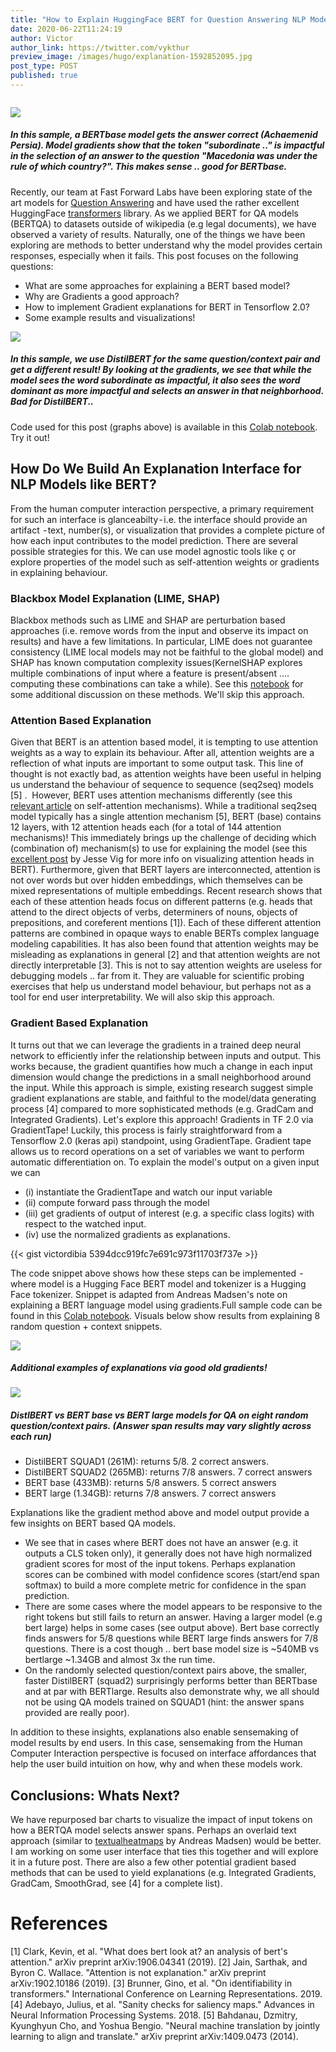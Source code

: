 ```yaml
---
title: "How to Explain HuggingFace BERT for Question Answering NLP Models with TF 2.0"
date: 2020-06-22T11:24:19
author: Victor
author_link: https://twitter.com/vykthur
preview_image: /images/hugo/explanation-1592852095.jpg
post_type: POST
published: true
---
```


<!-- {{< highlight go "linenos=table,hl_lines=8 15-17,linenostart=199" >}}
// ... code
{{< / highlight >}} -->

``` Given a question and a passage, the task of Question Answering (QA) focuses on identifying the exact span within the passage that answers the question.
```
 
![](/images/hugo/explanation-1592852095.jpg)
##### In this sample, a BERTbase model gets the answer correct (Achaemenid Persia). Model gradients show that the token "subordinate .." is impactful in the selection of an answer to the question "Macedonia was under the rule of which country?". This makes sense .. good for BERTbase.

Recently, our team at Fast Forward Labs have been exploring state of the art models for [Question Answering](https://qa.fastforwardlabs.com/) and have used the rather excellent HuggingFace [transformers](https://github.com/huggingface/transformers/) library. As we applied BERT for QA models (BERTQA) to datasets outside of wikipedia (e.g legal documents), we have observed a variety of results. Naturally, one of the things we have been exploring are methods to better understand why the model provides certain responses, especially when it fails. This post focuses on the following questions:

- What are some approaches for explaining a BERT based model?
- Why are Gradients a good approach?
- How to implement Gradient explanations for BERT in Tensorflow 2.0?
- Some example results and visualizations!

![](/images/hugo/distilexplanation-1592852137.jpg)
##### In this sample, we use DistilBERT for the same question/context pair and get a different result! By looking at the gradients, we see that while the model sees the word subordinate as impactful, it also sees the word dominant as more impactful and selects an answer in that neighborhood. Bad for DistilBERT..

Code used for this post (graphs above) is available in this [Colab notebook](https://colab.research.google.com/drive/1tTiOgJ7xvy3sjfiFC9OozbjAX1ho8WN9?usp=sharing). Try it out!

## How Do We Build An Explanation Interface for NLP Models like BERT?
From the human computer interaction perspective, a primary requirement for such an interface is glanceabilty - i.e. the interface should provide an artifact  - text, number(s), or visualization that provides a complete picture of how each input contributes to the model prediction. There are several possible strategies for this. We can use model agnostic tools like ç or explore properties of the model such as self-attention weights or gradients in explaining behaviour.

### Blackbox Model Explanation (LIME, SHAP)
Blackbox methods such as LIME and SHAP are perturbation based approaches (i.e. remove words from the input and observe its impact on results) and have a few limitations. In particular, LIME does not guarantee consistency  (LIME local models may not be faithful to the global model) and SHAP has known computation complexity issues(KernelSHAP explores multiple combinations of input where a feature is present/absent …. computing these combinations can take a while). See this [notebook](https://colab.research.google.com/drive/1pjPzsw_uZew-Zcz646JTkRDhF2GkPk0N?usp=sharing) for some additional discussion on these methods. We'll skip this approach.

### Attention Based Explanation
Given that BERT is an attention based model, it is tempting to use attention weights as a way to explain its behaviour. After all, attention weights are a reflection of what inputs are important to some output task. This line of thought is not exactly bad, as attention weights have been useful in helping us understand the behaviour of sequence to sequence (seq2seq) models [5] . 
However, BERT uses attention mechanisms differently (see this [relevant article](https://towardsdatascience.com/illustrated-self-attention-2d627e33b20a) on self-attention mechanisms). While a traditional seq2seq model typically has a single attention mechanism [5], BERT (base) contains 12 layers, with 12 attention heads each (for a total of 144 attention mechanisms)! This immediately brings up the challenge of deciding which (combination of) mechanism(s) to use for explaining the model (see this [excellent post](https://towardsdatascience.com/deconstructing-bert-part-2-visualizing-the-inner-workings-of-attention-60a16d86b5c1) by Jesse Vig for more info on visualizing attention heads in BERT). Furthermore, given that BERT layers are interconnected, attention is not over words but over hidden embeddings, which themselves can be mixed representations of multiple embeddings. Recent research shows that each of these attention heads focus on different patterns (e.g. heads that attend to the direct objects of verbs, determiners of nouns, objects of prepositions, and coreferent mentions [1]). Each of these different attention patterns are combined in opaque ways to enable BERTs complex language modeling capabilities. It has also been found that attention weights may be misleading as explanations in general [2] and that attention weights are not directly interpretable [3]. This is not to say attention weights are useless for debugging models .. far from it. They are valuable for scientific probing exercises that help us understand model behaviour, but perhaps not as a tool for end user interpretability.
We will also skip this approach.

### Gradient Based Explanation
It turns out that we can leverage the gradients in a trained deep neural network to efficiently infer the relationship between inputs and output. This works because, the gradient quantifies how much a change in each input dimension would change the predictions in a small neighborhood around the input. While this approach is simple, existing research suggest simple gradient explanations are stable, and faithful to the model/data generating process [4] compared to more sophisticated methods (e.g. GradCam and Integrated Gradients). Let's explore this approach!
Gradients in TF 2.0 via GradientTape!
Luckily, this process is fairly straightforward from a Tensorflow 2.0 (keras api) standpoint, using GradientTape. Gradient tape allows us to record operations on a set of variables we want to perform automatic differentiation on. To explain the model's output on a given input we can 

- (i) instantiate the GradientTape and watch our input variable 
- (ii) compute forward pass through the model 
- (iii) get gradients of output of interest (e.g. a specific class logits) with respect to the watched input. 
- (iv) use the normalized gradients as explanations.


{{< gist victordibia 5394dcc919fc7e691c973f11703f737e   >}}


The code snippet above shows how these steps can be implemented  - where model  is a Hugging Face BERT model and tokenizer is a Hugging Face tokenizer. Snippet is adapted from Andreas Madsen's note on explaining a BERT language model using gradients.Full sample code can be found in this [Colab notebook](https://colab.research.google.com/drive/1tTiOgJ7xvy3sjfiFC9OozbjAX1ho8WN9?usp=sharing). Visuals below show results from explaining 8 random question + context snippets.

![](/images/hugo/explanationsamples-1592852171.png)
##### Additional examples of explanations via good old gradients!
 

![](/images/hugo/answercomp-1592855082.jpg)
##### DistlBERT vs BERT base vs BERT large models for QA on eight random question/context pairs. (Answer span results may vary slightly across each run)


- DistilBERT SQUAD1 (261M): returns 5/8. 2 correct answers.
- DistilBERT SQUAD2 (265MB): returns 7/8 answers. 7 correct answers
- BERT base (433MB): returns 5/8 answers. 5 correct answers
- BERT large (1.34GB): returns 7/8 answers. 7 correct answers

Explanations like the gradient method above and model output provide a few insights on BERT based QA models.

- We see that in cases where BERT does not have an answer (e.g. it outputs a CLS token only), it generally does not have high normalized gradient scores for most of the input tokens. Perhaps explanation scores can be combined with model confidence scores (start/end span softmax) to build a more complete metric for confidence in the span prediction.
- There are some cases where the model appears to be responsive to the right tokens but still fails to return an answer. Having a larger model (e.g bert large) helps in some cases (see output above). Bert base correctly finds answers for 5/8 questions while BERT large finds answers for 7/8 questions. There is a cost though .. bert base model size is ~540MB vs bertlarge ~1.34GB and almost 3x the run time.
- On the randomly selected question/context pairs above, the smaller, faster DistilBERT (squad2) surprisingly performs better than BERTbase and at par with BERTlarge. Results also demonstrate why, we all should not be using QA models trained on SQUAD1 (hint: the answer spans provided are really poor).

In addition to these insights, explanations also enable sensemaking of model results by end users. In this case, sensemaking from the Human Computer Interaction perspective is focused on interface affordances that help the user build intuition on how, why and when these models work.

## Conclusions: Whats Next? 
We have repurposed bar charts to visualize the impact of input tokens on how a BERTQA model selects answer spans. Perhaps an overlaid text approach (similar to [textualheatmaps](https://github.com/AndreasMadsen/python-textualheatmap) by Andreas Madsen) would be better. I am working on some user interface that ties this together and will explore it in a future post. There are also a few other potential gradient based methods that can be used to yield explanations (e.g. Integrated Gradients, GradCam, SmoothGrad, see [4] for a complete list). 

# References
[1] Clark, Kevin, et al. "What does bert look at? an analysis of bert's attention." arXiv preprint arXiv:1906.04341 (2019).
[2] Jain, Sarthak, and Byron C. Wallace. "Attention is not explanation." arXiv preprint arXiv:1902.10186 (2019).
[3] Brunner, Gino, et al. "On identifiability in transformers." International Conference on Learning Representations. 2019.
[4] Adebayo, Julius, et al. "Sanity checks for saliency maps." Advances in Neural Information Processing Systems. 2018.
[5] Bahdanau, Dzmitry, Kyunghyun Cho, and Yoshua Bengio. "Neural machine translation by jointly learning to align and translate." arXiv preprint arXiv:1409.0473 (2014).